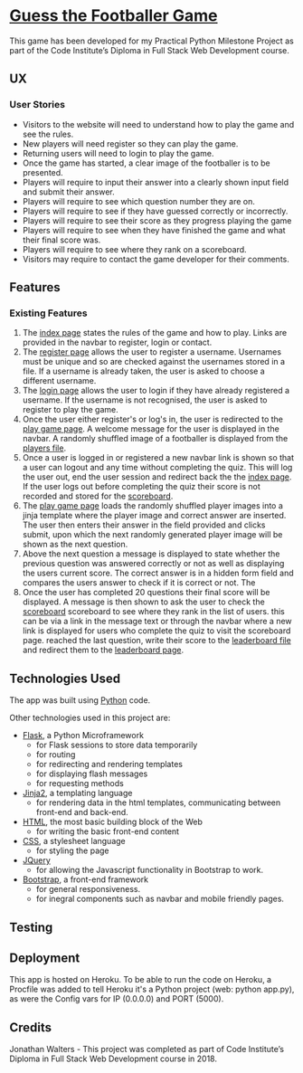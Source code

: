 # [Guess the Footballer Game](https://guess-the-footballer.herokuapp.com/)

This game has been developed for my Practical Python Milestone Project as part of the Code Institute’s Diploma in Full Stack Web Development course.

## UX

### User Stories

- Visitors to the website will need to understand how to play the game and see the rules.
- New players will need register so they can play the game.
- Returning users will need to login to play the game.
- Once the game has started, a clear image of the footballer is to be presented.
- Players will require to input their answer into a clearly shown input field and submit their answer.
- Players will require to see which question number they are on.
- Players will require to see if they have guessed correctly or incorrectly.
- Players will require to see their score as they progress playing the game
- Players will require to see when they have finished the game and what their final score was.
- Players will require to see where they rank on a scoreboard.
- Visitors may require to contact the game developer for their comments.

## Features

### Existing Features

1. The [index page](templates/index.html) states the rules of the game and how to play. Links are provided in the navbar to register, login or contact.
1. The [register page](templates/register.html) allows the user to register a username. Usernames must be unique and so are checked against the usernames stored in a file. If a username is already taken, the user is asked to choose a different username.
1. The [login page](templates/login.html) allows the user to login if they have already registered a username. If the username is not recognised, the user is asked to register to play the game.
1. Once the user either register's or log's in, the user is redirected to the [play game page](templates/play.html). A welcome message for the user is displayed in the navbar. A randomly shuffled image of a footballer is displayed from the [players file](data/players.json).
1. Once a user is logged in or registered a new navbar link is shown so that a user can logout and any time without completing the quiz. This will log the user out, end the user session and redirect back the the [index page](templates/index.html). If the user logs out before completing the quiz their score is not recorded and stored for the [scoreboard](templates/scoreboard.html). 
1. The [play game page](templates/play.html) loads the randomly shuffled player images into a jinja template where the player image and correct answer are inserted. The user then enters their answer in the field provided and clicks submit, upon which the next randomly generated player image will be shown as the next question.
1. Above the next question a message is displayed to state whether the previous question was answered correctly or not as well as displaying the users current score. The correct answer is in a hidden form field and compares the users answer to check if it is correct or not. The 
1. Once the user has completed 20 questions their final score will be displayed. A message is then shown to ask the user to check the [scoreboard](templates/scoreboard.html) scoreboard to see where they rank in the list of users. this can be via a link in the message text or through the navbar where a new link is displayed for users who complete the quiz to visit the scoreboard page. reached the last question, write their score to the [leaderboard file](data/scores.json) and redirect them to the [leaderboard page](templates/leaderboard.html).

## Technologies Used

The app was built using [Python](https://www.python.org/) code.

Other technologies used in this project are:

- [Flask](http://flask.pocoo.org/), a Python Microframework
  - for Flask sessions to store data temporarily
  - for routing
  - for redirecting and rendering templates
  - for displaying flash messages
  - for requesting methods
- [Jinja2](http://jinja.pocoo.org/docs/2.10/), a templating language
  - for rendering data in the html templates, communicating between front-end and back-end.
- [HTML](https://developer.mozilla.org/en-US/docs/Web/HTML), the most basic building block of the Web
  - for writing the basic front-end content
- [CSS](https://developer.mozilla.org/en-US/docs/Web/CSS), a stylesheet language
  - for styling the page
- [JQuery](https://jquery.com)
  - for allowing the Javascript functionality in Bootstrap to work.
- [Bootstrap](http://getbootstrap.com/), a front-end framework
  - for general responsiveness.
  - for inegral components such as navbar and mobile friendly pages. 

## Testing

## Deployment

This app is hosted on Heroku. To be able to run the code on Heroku, a Procfile was added to tell Heroku it's a Python project (web: python app.py), as were the Config vars for IP (0.0.0.0) and PORT (5000).

## Credits
Jonathan Walters - This project was completed as part of Code Institute’s Diploma in Full Stack Web Development course in 2018.